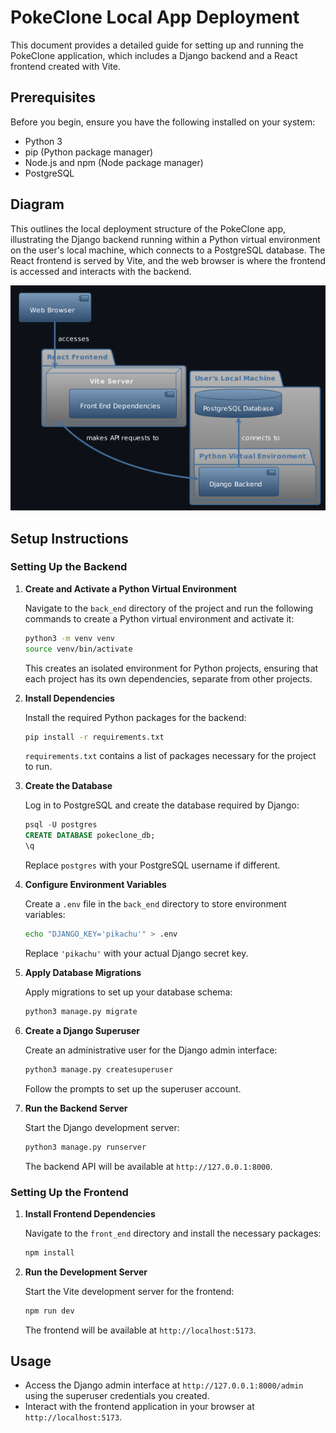 # PokeClone Local App Deployment

This document provides a detailed guide for setting up and running the PokeClone application, which includes a Django backend and a React frontend created with Vite.

## Prerequisites

Before you begin, ensure you have the following installed on your system:

- Python 3
- pip (Python package manager)
- Node.js and npm (Node package manager)
- PostgreSQL

## Diagram

This outlines the local deployment structure of the PokeClone app, illustrating the Django backend running within a Python virtual environment on the user's local machine, which connects to a PostgreSQL database. The React frontend is served by Vite, and the web browser is where the frontend is accessed and interacts with the backend.

![Local Deployment Diagram](/images/local.png)

## Setup Instructions

### Setting Up the Backend

1. **Create and Activate a Python Virtual Environment**

   Navigate to the `back_end` directory of the project and run the following commands to create a Python virtual environment and activate it:

   ```bash
   python3 -m venv venv
   source venv/bin/activate
   ```

   This creates an isolated environment for Python projects, ensuring that each project has its own dependencies, separate from other projects.

2. **Install Dependencies**

   Install the required Python packages for the backend:

   ```bash
   pip install -r requirements.txt
   ```

   `requirements.txt` contains a list of packages necessary for the project to run.

3. **Create the Database**

   Log in to PostgreSQL and create the database required by Django:

   ```sql
   psql -U postgres
   CREATE DATABASE pokeclone_db;
   \q
   ```

   Replace `postgres` with your PostgreSQL username if different.

4. **Configure Environment Variables**

   Create a `.env` file in the `back_end` directory to store environment variables:

   ```bash
   echo "DJANGO_KEY='pikachu'" > .env
   ```

   Replace `'pikachu'` with your actual Django secret key.

5. **Apply Database Migrations**

   Apply migrations to set up your database schema:

   ```bash
   python3 manage.py migrate
   ```

6. **Create a Django Superuser**

   Create an administrative user for the Django admin interface:

   ```bash
   python3 manage.py createsuperuser
   ```

   Follow the prompts to set up the superuser account.

7. **Run the Backend Server**

   Start the Django development server:

   ```bash
   python3 manage.py runserver
   ```

   The backend API will be available at `http://127.0.0.1:8000`.

### Setting Up the Frontend

1. **Install Frontend Dependencies**

   Navigate to the `front_end` directory and install the necessary packages:

   ```bash
   npm install
   ```

2. **Run the Development Server**

   Start the Vite development server for the frontend:

   ```bash
   npm run dev
   ```

   The frontend will be available at `http://localhost:5173`.

## Usage

- Access the Django admin interface at `http://127.0.0.1:8000/admin` using the superuser credentials you created.
- Interact with the frontend application in your browser at `http://localhost:5173`.
